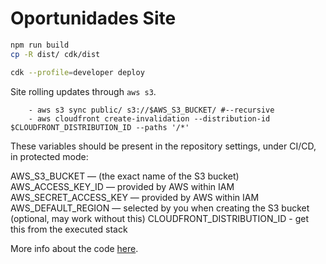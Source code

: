 # Oportunidades Site


```bash
npm run build
cp -R dist/ cdk/dist
```

```bash
cdk --profile=developer deploy
```

Site rolling updates through `aws s3`.

```
    - aws s3 sync public/ s3://$AWS_S3_BUCKET/ #--recursive
    - aws cloudfront create-invalidation --distribution-id $CLOUDFRONT_DISTRIBUTION_ID --paths '/*'
```

These variables should be present in the repository settings, under CI/CD, in protected mode:

AWS_S3_BUCKET — (the exact name of the S3 bucket)
AWS_ACCESS_KEY_ID — provided by AWS within IAM
AWS_SECRET_ACCESS_KEY — provided by AWS within IAM
AWS_DEFAULT_REGION — selected by you when creating the S3 bucket (optional, may work without this)
CLOUDFRONT_DISTRIBUTION_ID - get this from the executed stack

More info about the code [here](https://www.youtube.com/watch?v=NRZEoXG59g0).